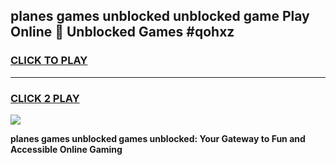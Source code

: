 
## planes games unblocked unblocked game Play Online 👋 Unblocked Games #qohxz
<h3>
<a href="https://premium.freeplayer.one?title=planes_games_unblocked&ref=21F">CLICK TO PLAY</a></h3>
<hr>

<h3>
<a href="https://premium.freeplayer.one?title=planes_games_unblocked&ref=21F">CLICK 2 PLAY</a>
  
</h3>

<a href="https://premium.freeplayer.one?title=planes_games_unblocked&ref=21F/"><img src="https://clearcache.store/games.png"></a>


**planes games unblocked games unblocked: Your Gateway to Fun and Accessible Online Gaming**
